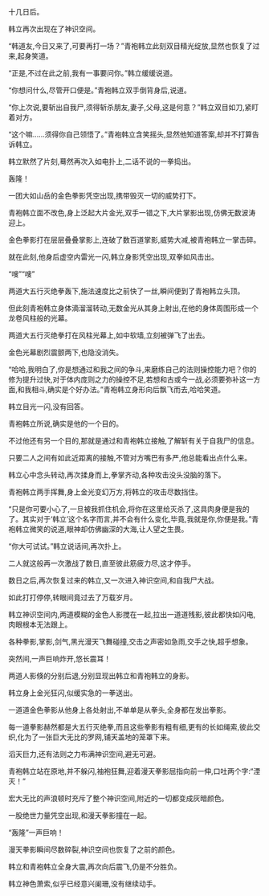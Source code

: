 
十几日后。

韩立再次出现在了神识空间。

“韩道友,今日又来了,可要再打一场？”青袍韩立此刻双目精光绽放,显然也恢复了过来,起身笑道。

“正是,不过在此之前,我有一事要问你。”韩立缓缓说道。

“你想问什么,尽管开口便是。”青袍韩立双手倒背身后,说道。

“你上次说,要斩出自我尸,须得斩杀朋友,妻子,父母,这是何意？”韩立双目如刀,紧盯着对方。

“这个嘛……须得你自己领悟了。”青袍韩立含笑摇头,显然他知道答案,却并不打算告诉韩立。

韩立默然了片刻,蓦然再次入如电扑上,二话不说的一拳捣出。

轰隆！

一团大如山岳的金色拳影凭空出现,携带毁灭一切的威势打下。

青袍韩立面不改色,身上泛起大片金光,双手一错之下,大片掌影出现,仿佛无数波涛迎上。

金色拳影打在层层叠叠掌影上,连破了数百道掌影,威势大减,被青袍韩立一掌击碎。

就在此刻,他身后虚空内雷光一闪,韩立身影凭空出现,双拳如风击出。

“嗖”“嗖”

两道大五行灭绝拳轰下,施法速度比之前快了一丝,瞬间便到了青袍韩立头顶。

但此刻青袍韩立身体滴溜溜转动,无数金光从其身上射出,在他的身体周围形成一个龙卷风柱般的光幕。

两道大五行灭绝拳打在风柱光幕上,如中软墙,立刻被弹飞了出去。

金色光幕剧烈震颤两下,也隐没消失。

“哈哈,我明白了,你是想通过和我之间的争斗,来磨练自己的法则操控能力吧？你的修为提升过快,对于体内庞则之力的操控不足,若想和古或今一战,必须要弥补这一方面,和我相斗,确实是个好办法。”青袍韩立身形向后飘飞而去,哈哈笑道。

韩立目光一闪,没有回答。

青袍韩立所说,确实是他的一个目的。

不过他还有另一个目的,那就是通过和青袍韩立接触,了解斩有关于自我尸的信息。

只要二人之间有如此近距离的接触,不管对方嘴巴有多严,他总能看出点什么来。

韩立心中念头转动,再次揉身而上,拳掌齐动,各种攻击没头没脑的落下。

青袍韩立两手挥舞,身上金光变幻万方,将韩立的攻击尽数挡住。

“只是你可要小心了,一旦被我抓住机会,将你在这里给灭杀了,这具肉身便是我的了。其实对于‘韩立’这个名字而言,并不会有什么变化,毕竟,我就是你,你便是我。”青袍韩立微笑的说道,眼神却仿佛幽深的大海,让人望之生畏。

“你大可试试。”韩立说话间,再次扑上。

二人就这般再一次激战了数日,直至彼此筋疲力尽,这才停手。

数日之后,再次恢复过来的韩立,又一次进入神识空间,和自我尸大战。

如此打打停停,转眼间竟过去了万载岁月。

韩立神识空间内,两道模糊的金色人影搅在一起,拉出一道道残影,彼此都快如闪电,肉眼根本无法跟上。

各种拳影,掌影,剑气,黑光漫天飞舞碰撞,交击之声密如急雨,交手之快,超乎想象。

突然间,一声巨响炸开,悠长震耳！

两道人影倏的分别后退,分别显现出韩立和青袍韩立的身影。

韩立身上金光狂闪,似缓实急的一拳送出。

一道道金色拳影从他身上各处射出,不单单是从拳头,全身都在发出拳影。

每一道拳影赫然都是大五行灭绝拳,而且这些拳影有粗有细,更有的长如绳索,彼此交织,化为了一张巨大无比的罗网,铺天盖地的笼罩下来。

滔天巨力,还有法则之力布满神识空间,避无可避。

青袍韩立站在原地,并不躲闪,袖袍狂舞,迎着漫天拳影屈指向前一伸,口吐两个字:“湮灭！”

宏大无比的声浪顿时充斥了整个神识空间,附近的一切都变成灰暗颜色。

一股绝世力量凭空出现,和漫天拳影撞在一起。

“轰隆”一声巨响！

漫天拳影瞬间尽数碎裂,神识空间也恢复了之前的颜色。

韩立和青袍韩立全身大震,再次向后震飞,仍是不分胜负。

韩立神色萧索,似乎已经意兴阑珊,没有继续动手。